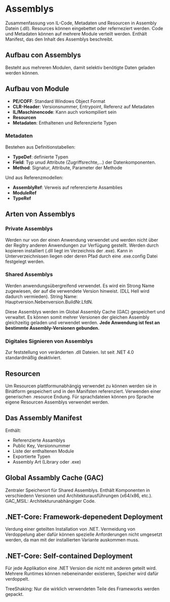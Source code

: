 # Assemblys

Zusammenfassung von IL-Code, Metadaten und Resourcen in Assembly Datein (.dll). Resources können eingebettet oder referneziert werden. Code und Metadaten können auf mehrere Module verteilt werden. Enthält Manifest, das den Inhalt des Assemblys beschreibt.

## Aufbau con Assemblys

Besteht aus mehreren Modulen, damit selektiv benötigte Daten geladen werden können.

## Aufbau von Module

* **PE/COFF**: Standard Windows Object Format
* **CLR-Header**: Versionsnummer, Entrypoint, Referenz auf Metadaten
* **IL/Maschinencode**: Kann auch vorkompiliert sein
* **Resourcen**
* **Metadaten**: Enthaltenen und Referenzierte Typen

### Metadaten

Bestehen aus Definitionstabellen:

* **TypeDef**: definierte Typen
* **Field**: Typ unud Attribute (Zugriffsrechte,...) der Datenkomponenten.
* **Method**: Signatur, Attribute, Parameter der Methode

Und aus Referenzmodellen:

* **AssemblyRef**: Verweis auf referenzierte Assamblies
* **ModuleRef**
* **TypeRef**

## Arten von Assemblys

### Private Assemblys

Werden nur von der einen Anwendung verwendet und werden nicht über der Regitry anderen Anwendungen zur Verfügung gestellt. Werden durch kopieren installiert (.dll liegt im Verzeichnis der .exe). Kann in Unterverzeichnissen liegen oder deren Pfad durch eine .exe.config Datei festgelegt werden.

### Shared Assemblys

Werden anwendungsübergreifend verwendet. Es wird ein Strong Name zugewiesen, der auf die verwendete Version hinweist. (DLL Hell wird dadurch vermieden). String Name: Hauptversion.Nebenversion.BuildNr.LfdN.

Diese Assemblys werden im Global Assembly Cache (GAC) gespeichert und verwaltet. Es können somit mehrer Versionen der gleichen Assembly gleichzeitig geladen und verwendet werden.
**Jede Anwendung ist fest an bestimmte Assembly-Versionen gebunden.**

### Digitales Signieren von Assemblys

Zur feststellung von veränderten .dll Dateien. Ist seit .NET 4.0 standardmäßig deaktiviert.

## Resourcen

Um Resourcen plattformunabhängig verwendet zu können werden sie in Binätform gespeichert und in den Manifsten referenziert. Verwenden einer generischen .resource Endung. Für sprachdateien können pro Sprache eigene Resourcen Assemblys verwendet werden.

## Das Assembly Manifest

Enthält:

* Referenzierte Assamblys
* Public Key, Versionnummer
* Liste der enthaltenen Module
* Exportierte Typen
* Assembly Art (Library oder .exe)

## Global Assambly Cache (GAC)

Zentraler Speicherort für Shared Assemblys. Enthält Komponenten in verschiedenn Versionen und Architekturausführungen (x64/x86, etc.).
GAC_MSIL: Architekturunabhängiger Code.

## .NET-Core: Framework-depenedent Deployment

Verdung einer geteilten Installation von .NET. Vermeidung von Verdoppelung aber dafür können spezielle Anforderungen nicht umgesetzt werden, da man mit der installierten Variante auskommen muss.

## .NET-Core: Self-contained Deployment

Für jede Applikation eine .NET Version die nicht mit anderen geteilt wird. Mehrere Runtimes können nebeneinander existieren, Speicher wird dafür verdoppelt.

TreeShaking: Nur die wirklich verwendeten Teile des Frameworks werden gepackt.

